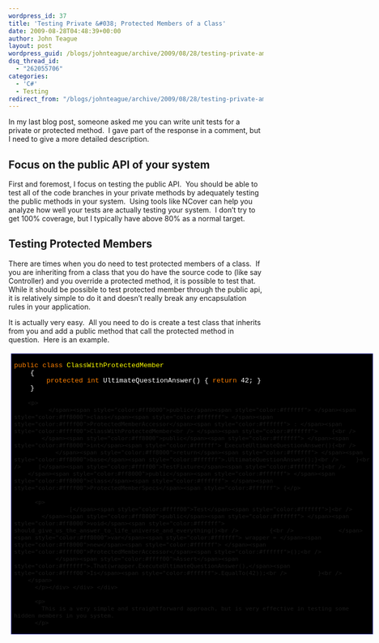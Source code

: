 ```yaml
---
wordpress_id: 37
title: 'Testing Private &#038; Protected Members of a Class'
date: 2009-08-28T04:48:39+00:00
author: John Teague
layout: post
wordpress_guid: /blogs/johnteague/archive/2009/08/28/testing-private-amp-protected-members-of-a-class.aspx
dsq_thread_id:
  - "262055706"
categories:
  - 'C#'
  - Testing
redirect_from: "/blogs/johnteague/archive/2009/08/28/testing-private-amp-protected-members-of-a-class.aspx/"
---
```

In my last blog post, someone asked me you can write unit tests for a private or protected method.&#160; I gave part of the response in a comment, but I need to give a more detailed description.

## Focus on the public API of your system

First and foremost, I focus on testing the public API.&#160; You should be able to test all of the code branches in your private methods by adequately testing the public methods in your system.&#160; Using tools like NCover can help you analyze how well your tests are actually testing your system.&#160; I don’t try to get 100% coverage, but I typically have above 80% as a normal target.

## Testing Protected Members

There are times when you do need to test protected members of a class.&#160; If you are inheriting from a class that you do have the source code to (like say Controller) and you override a protected method, it is possible to test that.&#160; While it should be possible to test protected member through the public api, it is relatively simple to do it and doesn’t really break any encapsulation rules in your application.

It is actually very easy.&#160; All you need to do is create a test class that inherits from you and add a public method that call the protected method in question.&#160; Here is an example.

<div style="padding-bottom: 5px;padding-left: 5px;width: 715px;padding-right: 5px;float: none;margin-left: auto;margin-right: auto;padding-top: 5px" class="wlWriterEditableSmartContent">
  <div style="border: #000080 1px solid;font-family: 'Courier New', Courier, Monospace;font-size: 10pt">
    <div style="background-color: #000000;overflow: scroll;padding: 2px 5px">
      <p>
        <span style="background:#000000;color:#ff8000">public</span><span style="color:#ffffff"> </span><span style="color:#ff8000">class</span><span style="color:#ffffff"> </span><span style="color:#ffff00">ClassWithProtectedMember<br /> </span><span style="color:#ffffff">    {<br />         </span><span style="color:#ff8000">protected</span><span style="color:#ffffff"> </span><span style="color:#ff8000">int</span><span style="color:#ffffff"> UltimateQuestionAnswer() { </span><span style="color:#ff8000">return</span><span style="color:#ffffff"> 42; }<br />     }</p> 
        
        <p>
              </span><span style="color:#ff8000">public</span><span style="color:#ffffff"> </span><span style="color:#ff8000">class</span><span style="color:#ffffff"> </span><span style="color:#ffff00">ProtectedMemberAccessor</span><span style="color:#ffffff"> : </span><span style="color:#ffff00">ClassWithProtectedMember<br /> </span><span style="color:#ffffff">    {<br />         </span><span style="color:#ff8000">public</span><span style="color:#ffffff"> </span><span style="color:#ff8000">int</span><span style="color:#ffffff"> ExecuteUltimateQuestionAnswer(){<br />             </span><span style="color:#ff8000">return</span><span style="color:#ffffff"> </span><span style="color:#ff8000">base</span><span style="color:#ffffff">.UltimateQuestionAnswer();}<br />     }<br />     [</span><span style="color:#ffff00">TestFixture</span><span style="color:#ffffff">]<br />     </span><span style="color:#ff8000">public</span><span style="color:#ffffff"> </span><span style="color:#ff8000">class</span><span style="color:#ffffff"> </span><span style="color:#ffff00">ProtectedMemberSpecs</span><span style="color:#ffffff"> {</p> 
          
          <p>
                    [</span><span style="color:#ffff00">Test</span><span style="color:#ffffff">]<br />         </span><span style="color:#ff8000">public</span><span style="color:#ffffff"> </span><span style="color:#ff8000">void</span><span style="color:#ffffff"> should_give_us_the_answer_to_life_universe_and_everything()<br />         {<br />             </span><span style="color:#ff8000">var</span><span style="color:#ffffff"> wrapper = </span><span style="color:#ff8000">new</span><span style="color:#ffffff"> </span><span style="color:#ffff00">ProtectedMemberAccessor</span><span style="color:#ffffff">();<br />             </span><span style="color:#ffff00">Assert</span><span style="color:#ffffff">.That(wrapper.ExecuteUltimateQuestionAnswer(),</span><span style="color:#ffff00">Is</span><span style="color:#ffffff">.EqualTo(42));<br />         }<br />     </span>
          </p></div> </div> </div> 
          
          <p>
            This is a very simple and straightforward approach, but is very effective in testing some hidden members in you system.
          </p>